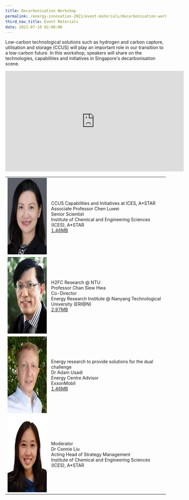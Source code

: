 ```yaml
---
title: Decarbonisation Workshop
permalink: /energy-innovation-2021/event-materials/decarbonisation-workshop/
third_nav_title: Event Materials
date: 2021-07-10 02:00:00
---
```

Low-carbon technological solutions such as hydrogen and carbon capture, utilisation and storage (CCUS) will play an important role in our transition to a low-carbon future. In this workshop, speakers will share on the technologies, capabilities and initiatives in Singapore's decarbonisation scene.

<div style="text-align: center;"><iframe width="560" height="315" src="https://www.youtube.com/embed/BPjlcqeRTrk" title="YouTube video player" frameborder="0" allow="accelerometer; autoplay; clipboard-write; encrypted-media; gyroscope; picture-in-picture" allowfullscreen></iframe></div>

<div class="speakers-tbl-container">
  <table>
    <tr>
	  <td><img src="/images/speakers/chen-luwei.jpg" alt="Chen Luwei" width="180" height="240" /></td>
	  <td>
	    <p><span class="moderator-text">CCUS Capabilities and Initiatives at ICES, A&ast;STAR</span><br><span class="speaker-name">Associate Professor Chen Luwei</span><br>Senior Scientist<br>Institute of Chemical and Engineering Sciences (ICES), A&ast;STAR
      <br><a href="/files/archives/decarbonisation-technical-workshop-chen-luwei.pdf">1.46MB<span class="sgds-icon sgds-icon-external"></span></a></p>
	  </td>
	</tr>
	<tr>
	  <td><img src="/images/speakers/chan-siew-hwa.jpg" alt="Chan Siew Hwa" width="180" height="240" /></td>
	  <td>
	    <p><span class="moderator-text">H2FC Research &commat; NTU</span><br><span class="speaker-name">Professor Chan Siew Hwa</span><br>Co-Director<br>Energy Research Institute &commat; Nanyang Technological University (ERI&commat;N)<br><a href="/files/archives/decarbonisation-technical-workshop-chan-siew-hwa.pdf">2.97MB<span class="sgds-icon sgds-icon-external"></span></a></p>
	  </td>
	</tr>
	<tr>
	  <td><img src="/images/speakers/adam-usadi-cropped.jpg" alt="Adam Usadi" width="180" height="240" /></td>
	  <td>
	    <p><span class="moderator-text">Energy research to provide solutions for the dual challenge</span><br><span class="speaker-name">Dr Adam Usadi</span><br>Energy Centre Advisor<br>ExxonMobil<br><a href="/files/archives/decarbonisation-technical-workshop-adam-usadi.pdf">1.46MB<span class="sgds-icon sgds-icon-external"></span></a></p>
	  </td>
	</tr>
	<tr>
	  <td><img src="/images/speakers/connie-liu-cropped.jpg" alt="Connie Liu" width="180" height="240" /></td>
	  <td>
	    <p><span class="moderator-text">Moderator</span><br><span class="speaker-name">Dr Connie Liu</span><br>Acting Head of Strategy Management<br>Institute of Chemical and Engineering Sciences (ICES), A&ast;STAR</p>
	  </td>
	</tr>
  </table>
</div> 
